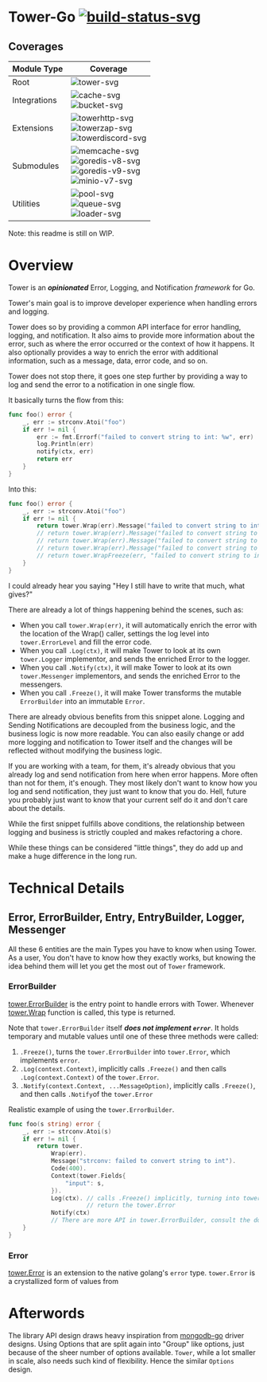 # Tower-Go [![build-status-svg]][drone-dashboard]

## Coverages

| Module Type  | Coverage                                                                                 |
| ------------ | ---------------------------------------------------------------------------------------- |
| Root         | ![tower-svg]                                                                             |
| Integrations | ![cache-svg] <br /> ![bucket-svg]                                                        |
| Extensions   | ![towerhttp-svg] <br /> ![towerzap-svg] <br /> ![towerdiscord-svg]                       |
| Submodules   | ![memcache-svg] <br /> ![goredis-v8-svg] <br /> ![goredis-v9-svg] <br /> ![minio-v7-svg] |
| Utilities    | ![pool-svg] <br /> ![queue-svg] <br /> ![loader-svg]                                     |

[build-status-svg]: https://drone.tigor.web.id/api/badges/tigorlazuardi/tower/status.svg 'Build Status'
[tower-svg]: https://minio.tigor.web.id/badges/tower/tower.svg? 'Tower Test Coverage'
[towerhttp-svg]: https://minio.tigor.web.id/badges/tower/towerhttp.svg? 'TowerHTTP Test Coverage'
[towerzap-svg]: https://minio.tigor.web.id/badges/tower/towerzap.svg? 'Towerzap Test Coverage'
[towerdiscord-svg]: https://minio.tigor.web.id/badges/tower/towerdiscord.svg? 'Towerdiscord Test Coverage'
[cache-svg]: https://minio.tigor.web.id/badges/tower/cache.svg? 'Cache Test Coverage'
[bucket-svg]: https://minio.tigor.web.id/badges/tower/bucket.svg? 'Cache Test Coverage'
[memcache-svg]: https://minio.tigor.web.id/badges/tower/cache/gomemcache.svg? 'Go-Memcached Test Coverage'
[goredis-v8-svg]: https://minio.tigor.web.id/badges/tower/cache/goredis/v8.svg? 'GoRedis V8 Test Coverage'
[goredis-v9-svg]: https://minio.tigor.web.id/badges/tower/cache/goredis/v9.svg? 'GoRedis V9 Test Coverage'
[minio-v7-svg]: https://minio.tigor.web.id/badges/tower/bucket/minio/v7.svg 'Minio V7 Test Coverage'
[pool-svg]: https://minio.tigor.web.id/badges/tower/pool.svg? 'Pool Test Coverage'
[queue-svg]: https://minio.tigor.web.id/badges/tower/queue.svg? 'Queue Test Coverage'
[loader-svg]: https://minio.tigor.web.id/badges/tower/loader.svg? 'Loader Test Coverage'
[drone-dashboard]: https://drone.tigor.web.id/tigorlazuardi/tower 'Drone Dashboard'

Note: this readme is still on WIP.

# Overview

Tower is an _**opinionated**_ Error, Logging, and Notification _framework_ for Go.

Tower's main goal is to improve developer experience when handling errors and logging.

Tower does so by providing a common API interface for error handling, logging, and notification. It also aims to provide
more information about the error, such as where the error occurred or the context of how it happens. It also optionally
provides a way to enrich the error with additional information, such as a message, data, error code, and so on.

Tower does not stop there, it goes one step further by providing a way to log and send the error to a notification in
one single flow.

It basically turns the flow from this:

```go
func foo() error {
    _, err := strconv.Atoi("foo")
    if err != nil {
        err := fmt.Errorf("failed to convert string to int: %w", err)
        log.Println(err)
        notify(ctx, err)
        return err
    }
}
```

Into this:

```go
func foo() error {
    _, err := strconv.Atoi("foo")
    if err != nil {
        return tower.Wrap(err).Message("failed to convert string to int").Log(ctx).Notify(ctx) // Notify and Log in one single flow
        // return tower.Wrap(err).Message("failed to convert string to int").Log(ctx)  <-- if you just want to log
        // return tower.Wrap(err).Message("failed to convert string to int").Notify(ctx)  <-- if you want to send notification.
        // return tower.Wrap(err).Message("failed to convert string to int").Freeze() <-- if you just want to enrich the error.
        // return tower.WrapFreeze(err, "failed to convert string to int") <-- short hand for above.
    }
}
```

I could already hear you saying "Hey I still have to write that much, what gives?"

There are already a lot of things happening behind the scenes, such as:

-   When you call `tower.Wrap(err)`, it will automatically enrich the error with the location of the Wrap() caller,
    settings the log level into `tower.ErrorLevel` and fill the error code.
-   When you call `.Log(ctx)`, it will make Tower to look at its own `tower.Logger` implementor, and sends the enriched
    Error to the logger.
-   When you call `.Notify(ctx)`, it will make Tower to look at its own `tower.Messenger` implementors, and sends the
    enriched Error to the messengers.
-   When you call `.Freeze()`, it will make Tower transforms the mutable `ErrorBuilder` into an immutable `Error`.

There are already obvious benefits from this snippet alone. Logging and Sending Notifications are decoupled from the
business logic, and the business logic is now more readable. You can also easily change or add more logging and
notification to Tower itself and the changes will be reflected without modifying the business logic.

If you are working with a team, for them, it's already obvious that you already log and send notification from here when
error happens. More often than not for them, it's enough. They most likely don't want to know how you log and send
notification, they just want to know that you do. Hell, future you probably just want to know that your current self do
it and don't care about the details.

While the first snippet fulfills above conditions, the relationship between logging and business is strictly coupled and
makes refactoring a chore.

While these things can be considered "little things", they do add up and make a huge difference in the long run.

# Technical Details

## Error, ErrorBuilder, Entry, EntryBuilder, Logger, Messenger

All these 6 entities are the main Types you have to know when using Tower. As a user, You don't have to know how they
exactly works, but knowing the idea behind them will let you get the most out of `Tower` framework.

### ErrorBuilder

[tower.ErrorBuilder](https://pkg.go.dev/github.com/tigorlazuardi/tower#ErrorBuilder) is the entry point to handle errors
with Tower. Whenever [tower.Wrap](https://pkg.go.dev/github.com/tigorlazuardi/tower#Wrap) function is called, this type
is returned.

Note that `tower.ErrorBuilder` itself **_does not implement `error`_**. It holds temporary and mutable values until one
of these three methods were called:

1. `.Freeze()`, turns the `tower.ErrorBuilder` into `tower.Error`, which implements `error`.
2. `.Log(context.Context)`, implicitly calls `.Freeze()` and then calls `.Log(context.Context)` of the `tower.Error`.
3. `.Notify(context.Context, ...MessageOption)`, implicitly calls `.Freeze()`, and then calls `.Notify`of the
   `tower.Error`

Realistic example of using the `tower.ErrorBuilder`.

```go
func foo(s string) error {
    _, err := strconv.Atoi(s)
    if err != nil {
        return tower.
            Wrap(err).
            Message("strconv: failed to convert string to int").
            Code(400).
            Context(tower.Fields{
                "input": s,
            }).
            Log(ctx). // calls .Freeze() implicitly, turning into tower.Error, calls the Log method of tower.Error, then
                      // return the tower.Error
            Notify(ctx)
            // There are more API in tower.ErrorBuilder, consult the docs for those.
    }
}
```

### Error

[tower.Error](https://pkg.go.dev/github.com/tigorlazuardi/tower#Error) is an extension to the native golang's `error`
type. `tower.Error` is a crystallized form of values from

# Afterwords

The library API design draws heavy inspiration from [mongodb-go](https://github.com/mongodb/mongo-go-driver) driver
designs. Using Options that are split again into "Group" like options, just because of the sheer number of options
available. `Tower`, while a lot smaller in scale, also needs such kind of flexibility. Hence the similar `Options`
design.
